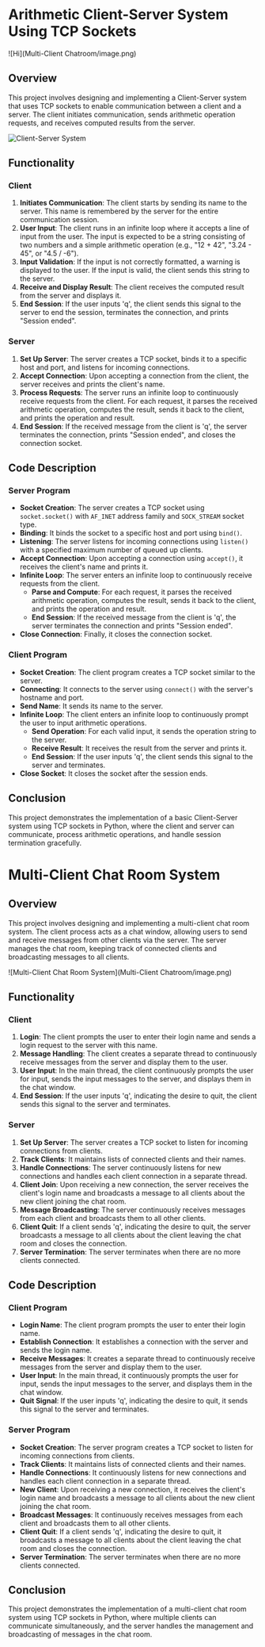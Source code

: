 # Arithmetic Client-Server System Using TCP Sockets
![Hi](Multi-Client Chatroom/image.png)
## Overview
This project involves designing and implementing a Client-Server system that uses TCP sockets to enable communication between a client and a server. The client initiates communication, sends arithmetic operation requests, and receives computed results from the server.

![Client-Server System]()
## Functionality

### Client
1. **Initiates Communication**: The client starts by sending its name to the server. This name is remembered by the server for the entire communication session.
2. **User Input**: The client runs in an infinite loop where it accepts a line of input from the user. The input is expected to be a string consisting of two numbers and a simple arithmetic operation (e.g., "12 + 42", "3.24 - 45", or "4.5 / -6").
3. **Input Validation**: If the input is not correctly formatted, a warning is displayed to the user. If the input is valid, the client sends this string to the server.
4. **Receive and Display Result**: The client receives the computed result from the server and displays it.
5. **End Session**: If the user inputs 'q', the client sends this signal to the server to end the session, terminates the connection, and prints "Session ended".

### Server
1. **Set Up Server**: The server creates a TCP socket, binds it to a specific host and port, and listens for incoming connections.
2. **Accept Connection**: Upon accepting a connection from the client, the server receives and prints the client's name.
3. **Process Requests**: The server runs an infinite loop to continuously receive requests from the client. For each request, it parses the received arithmetic operation, computes the result, sends it back to the client, and prints the operation and result.
4. **End Session**: If the received message from the client is 'q', the server terminates the connection, prints "Session ended", and closes the connection socket.

## Code Description
### Server Program
- **Socket Creation**: The server creates a TCP socket using `socket.socket()` with `AF_INET` address family and `SOCK_STREAM` socket type.
- **Binding**: It binds the socket to a specific host and port using `bind()`.
- **Listening**: The server listens for incoming connections using `listen()` with a specified maximum number of queued up clients.
- **Accept Connection**: Upon accepting a connection using `accept()`, it receives the client's name and prints it.
- **Infinite Loop**: The server enters an infinite loop to continuously receive requests from the client.
  - **Parse and Compute**: For each request, it parses the received arithmetic operation, computes the result, sends it back to the client, and prints the operation and result.
  - **End Session**: If the received message from the client is 'q', the server terminates the connection and prints "Session ended".
- **Close Connection**: Finally, it closes the connection socket.

### Client Program
- **Socket Creation**: The client program creates a TCP socket similar to the server.
- **Connecting**: It connects to the server using `connect()` with the server's hostname and port.
- **Send Name**: It sends its name to the server.
- **Infinite Loop**: The client enters an infinite loop to continuously prompt the user to input arithmetic operations.
  - **Send Operation**: For each valid input, it sends the operation string to the server.
  - **Receive Result**: It receives the result from the server and prints it.
  - **End Session**: If the user inputs 'q', the client sends this signal to the server and terminates.
- **Close Socket**: It closes the socket after the session ends.

## Conclusion
This project demonstrates the implementation of a basic Client-Server system using TCP sockets in Python, where the client and server can communicate, process arithmetic operations, and handle session termination gracefully.


# Multi-Client Chat Room System 

## Overview
This project involves designing and implementing a multi-client chat room system. The client process acts as a chat window, allowing users to send and receive messages from other clients via the server. The server manages the chat room, keeping track of connected clients and broadcasting messages to all clients.

![Multi-Client Chat Room System](Multi-Client Chatroom/image.png)

## Functionality

### Client
1. **Login**: The client prompts the user to enter their login name and sends a login request to the server with this name.
2. **Message Handling**: The client creates a separate thread to continuously receive messages from the server and display them to the user.
3. **User Input**: In the main thread, the client continuously prompts the user for input, sends the input messages to the server, and displays them in the chat window.
4. **End Session**: If the user inputs 'q', indicating the desire to quit, the client sends this signal to the server and terminates.

### Server
1. **Set Up Server**: The server creates a TCP socket to listen for incoming connections from clients.
2. **Track Clients**: It maintains lists of connected clients and their names.
3. **Handle Connections**: The server continuously listens for new connections and handles each client connection in a separate thread.
4. **Client Join**: Upon receiving a new connection, the server receives the client's login name and broadcasts a message to all clients about the new client joining the chat room.
5. **Message Broadcasting**: The server continuously receives messages from each client and broadcasts them to all other clients.
6. **Client Quit**: If a client sends 'q', indicating the desire to quit, the server broadcasts a message to all clients about the client leaving the chat room and closes the connection.
7. **Server Termination**: The server terminates when there are no more clients connected.

## Code Description

### Client Program
- **Login Name**: The client program prompts the user to enter their login name.
- **Establish Connection**: It establishes a connection with the server and sends the login name.
- **Receive Messages**: It creates a separate thread to continuously receive messages from the server and display them to the user.
- **User Input**: In the main thread, it continuously prompts the user for input, sends the input messages to the server, and displays them in the chat window.
- **Quit Signal**: If the user inputs 'q', indicating the desire to quit, it sends this signal to the server and terminates.

### Server Program
- **Socket Creation**: The server program creates a TCP socket to listen for incoming connections from clients.
- **Track Clients**: It maintains lists of connected clients and their names.
- **Handle Connections**: It continuously listens for new connections and handles each client connection in a separate thread.
- **New Client**: Upon receiving a new connection, it receives the client's login name and broadcasts a message to all clients about the new client joining the chat room.
- **Broadcast Messages**: It continuously receives messages from each client and broadcasts them to all other clients.
- **Client Quit**: If a client sends 'q', indicating the desire to quit, it broadcasts a message to all clients about the client leaving the chat room and closes the connection.
- **Server Termination**: The server terminates when there are no more clients connected.

## Conclusion
This project demonstrates the implementation of a multi-client chat room system using TCP sockets in Python, where multiple clients can communicate simultaneously, and the server handles the management and broadcasting of messages in the chat room.

